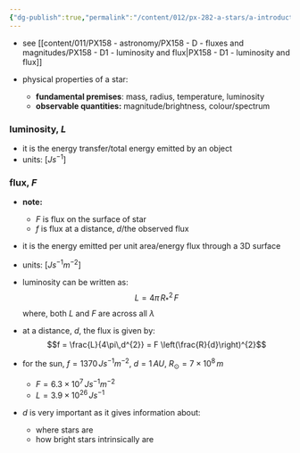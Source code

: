 ```yaml
---
{"dg-publish":true,"permalink":"/content/012/px-282-a-stars/a-introduction/px-282-a3-luminosity-and-flux/","created":"2024-11-25T10:50:32.000+00:00","updated":"2024-11-26T09:33:16.798+00:00"}
---
```


- see [[content/011/PX158 - astronomy/PX158 - D - fluxes and magnitudes/PX158 - D1 - luminosity and flux\|PX158 - D1 - luminosity and flux]]

- physical properties of a star:
	- **fundamental premises**: mass, radius, temperature, luminosity
	- **observable quantities:** magnitude/brightness, colour/spectrum
### luminosity, $L$
- it is the energy transfer/total energy emitted by an object
- units: $[Js^{-1}]$
### flux, $F$
- **note:** 
	- $F$ is flux on the surface of star
	- $f$ is flux at a distance, $d$/the observed flux

- it is the energy emitted per unit area/energy flux through a 3D surface
- units: $[Js^{-1}m^{-2}]$
- luminosity can be written as: 
$$L = 4\pi\, R_{*}^{2}\,F$$
	where, both $L$ and $F$ are across all $\lambda$
- at a distance, $d$, the flux is given by: 
$$f = \frac{L}{4\pi\,d^{2}} = F \left(\frac{R}{d}\right)^{2}$$
- for the sun, $f=1370\,Js^{-1}m^{-2}$, $d=1\,AU$, $R_{\odot}= 7\times10^{8}\,m$ 
	- $F = 6.3\times10^{7}\,Js^{-1}m^{-2}$
	- $L= 3.9\times10^{26}\,Js^{-1}$

- $d$ is very important as it gives information about: 
	- where stars are
	- how bright stars intrinsically are
